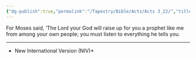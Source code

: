 ```yaml
---
{"dg-publish":true,"permalink":"/Tapestry/Bible/Acts/Acts 3_22/","title":"Acts 3:22","hide":true,"tags":["bible-verse","bible-verse"],"dgHomeLink":true,"dgShowLocalGraph":true,"dgEnableSearch":true}
---
```



For Moses said, ‘The Lord your God will raise up for you a prophet like me from among your own people; you must listen to everything he tells you.


---
* New International Version (NIV)*